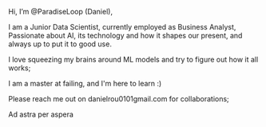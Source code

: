 Hi, I’m @ParadiseLoop (Daniel),

I am a Junior Data Scientist, currently employed as Business Analyst,
Passionate about AI, its technology and how it shapes our present, 
and always up to put it to good use.

I love squeezing my brains around ML models and try to figure out how it all works;

I am a master at failing, and I'm here to learn :)

Please reach me out on danielrou0101gmail.com for collaborations;

Ad astra per aspera

